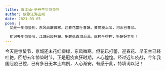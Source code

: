 ```yaml
---
title: 临江仙·辛丑牛年惊蛰吟
author: 放歌江海山阙
date: 2021-03-05
poem: |
  又是一年惊蛰到，东风尚嫩微寒。迎春花蕾吐春妍。黄莺枝上叫，河水已春兰。

  犹记去年惊蛰节，江城冠疫狂癫。龟蛇低首泪涓涓。瘟神今得控，祈盼好丰年！
---
```


今天是惊蛰节，京城还未花红柳绿，东风微寒。但花已打蕾，迎春花、早玉兰已经吐艳。回想去年惊垫时节，正是冠疫疯狂时期，人心惶惶。经过近年疫战，今年我国冠疫已控，已有多日无本土病例，人心渐安。有感于此，特填词以记！
